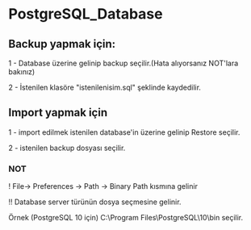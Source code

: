 # PostgreSQL_Database


## Backup yapmak için:

1 - Database üzerine gelinip backup seçilir.(Hata alıyorsanız NOT'lara bakınız)

2 - İstenilen klasöre "istenilenisim.sql" şeklinde kaydedilir.

## Import yapmak için

1 - import edilmek istenilen database'in üzerine gelinip Restore seçilir.

2 - istenilen backup dosyası seçilir.

### NOT

! File-> Preferences -> Path -> Binary Path kısmına gelinir

!! Database server türünün dosya seçmesine gelinir.

Örnek (PostgreSQL 10 için) C:\Program Files\PostgreSQL\10\bin seçilir.
